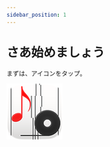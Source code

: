 ```yaml
---
sidebar_position: 1
---
```


# さあ始めましょう

まずは、アイコンをタップ。

![アイコン](/img/RollPlayerPiano-iOS-Default-128x128.png)
